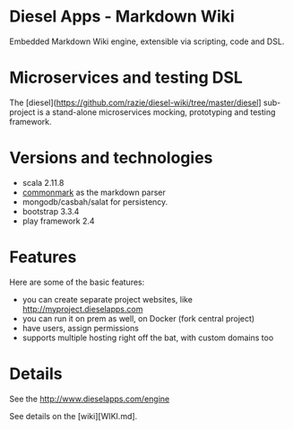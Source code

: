 Diesel Apps - Markdown Wiki
===========================

Embedded Markdown Wiki engine, extensible via scripting, code and DSL.

Microservices and testing DSL
=============================

The [diesel](https://github.com/razie/diesel-wiki/tree/master/diesel] sub-project is a stand-alone microservices mocking, prototyping and testing framework.

Versions and technologies
========================

- scala 2.11.8
- [commonmark](https://github.com/atlassian/commonmark-java) as the markdown parser
- mongodb/casbah/salat for persistency.
- bootstrap 3.3.4
- play framework 2.4

Features
========

Here are some of the basic features:

- you can create separate project websites, like http://myproject.dieselapps.com
- you can run it on prem as well, on Docker (fork central project)
- have users, assign permissions
- supports multiple hosting right off the bat, with custom domains too

Details
==========

See the http://www.dieselapps.com/engine

See details on the [wiki][WIKI.md].
